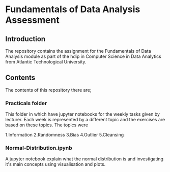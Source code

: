 # Fundamentals of Data Analysis Assessment

## Introduction
The repository contains the assignment for the Fundamentals of Data Analysis module as part of the hdip in Computer Science in Data Analytics from Atlantic Technological University. 

## Contents
The contents of this repository there are;

### Practicals folder

This folder in which have jupyter notebooks for the weekly tasks given by lecturer. Each week is represented by a different topic and the exercises are based on these topics. The topics were

1.Information
2.Randomness
3.Bias
4.Outlier
5.Cleansing


### Normal-Distribution.ipynb

A jupyter notebook explain what the normal distribution is and investigating it's main concepts using visualisation and plots.

